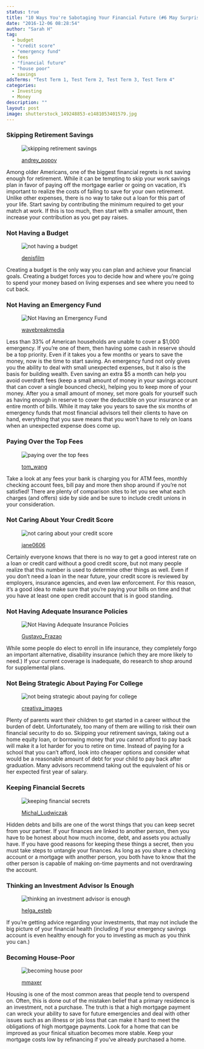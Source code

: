 ```yaml
---
status: true
title: "10 Ways You're Sabotaging Your Financial Future (#6 May Surprise You)"
date: "2016-12-06 08:28:54"
author: "Sarah H"
tag:
  - budget
  - "credit score"
  - "emergency fund"
  - fees
  - "financial future"
  - "house poor"
  - savings
adsTerms: "Test Term 1, Test Term 2, Test Term 3, Test Term 4"
categories:
  - Investing
  - Money
description: ""
layout: post
image: shutterstock_149248853-e1481053401579.jpg
---
```


### Skipping Retirement Savings

<figure aria-describedby="caption-attachment-4318" class="wp-caption alignnone" id="attachment_4318" style="width: 700px">

![skipping retirement savings](/posts/shutterstock_149248853-e1481053401579.jpg)<figcaption class="wp-caption-text" id="caption-attachment-4318">[andrey_popov](https://www.shutterstock.com/pic-149248853/stock-photo-portrait-of-shocked-couple-holding-piggybank-at-home.html)</figcaption></figure>

Among older Americans, one of the biggest financial regrets is not saving enough for retirement. While it can be tempting to skip your work savings plan in favor of paying off the mortgage earlier or going on vacation, it’s important to realize the costs of failing to save for your own retirement. Unlike other expenses, there is no way to take out a loan for this part of your life. Start saving by contributing the minimum required to get your match at work. If this is too much, then start with a smaller amount, then increase your contribution as you get pay raises.

### Not Having a Budget

<figure aria-describedby="caption-attachment-4320" class="wp-caption alignnone" id="attachment_4320" style="width: 700px">

![not having a budget](/posts/shutterstock_447962296-e1481053520552.jpg)<figcaption class="wp-caption-text" id="caption-attachment-4320">[denisfilm](https://www.shutterstock.com/pic-447962296/stock-photo-woman-sits-near-overfilled-suitcase-lady-holds-green-money-box-money-means-a-lot-tired-of-travelling-alone.html)</figcaption></figure>

Creating a budget is the only way you can plan and achieve your financial goals. Creating a budget forces you to decide how and where you’re going to spend your money based on living expenses and see where you need to cut back.

### Not Having an Emergency Fund

<figure aria-describedby="caption-attachment-4321" class="wp-caption alignnone" id="attachment_4321" style="width: 700px">

![Not Having an Emergency Fund](/posts/shutterstock_114475027-e1481053640601.jpg)<figcaption class="wp-caption-text" id="caption-attachment-4321">[wavebreakmedia](https://www.shutterstock.com/pic-114475027/stock-photo-young-woman-getting-stressed-over-finances-in-kitchen.html)</figcaption></figure>

<a>Less than 33% </a>of American households are unable to cover a $1,000 emergency. If you’re one of them, then having some cash in reserve should be a top priority. Even if it takes you a few months or years to save the money, now is the time to start saving. An emergency fund not only gives you the ability to deal with small unexpected expenses, but it also is the basis for building wealth. Even saving an extra $5 a month can help you avoid overdraft fees (keep a small amount of money in your savings account that can cover a single bounced check), helping you to keep more of your money. After you a small amount of money, set more goals for yourself such as having enough in reserve to cover the deductible on your insurance or an entire month of bills. While it may take you years to save the six months of emergency funds that most financial advisors tell their clients to have on hand, everything that you save means that you won’t have to rely on loans when an unexpected expense does come up.

### Paying Over the Top Fees

<figure aria-describedby="caption-attachment-4324" class="wp-caption alignnone" id="attachment_4324" style="width: 700px">

![paying over the top fees](/posts/shutterstock_336450779-e1481054027967.jpg)<figcaption class="wp-caption-text" id="caption-attachment-4324">[tom_wang](https://www.shutterstock.com/pic-167990879/stock-photo-upset-driver-after-traffic-accident.html)</figcaption></figure>

Take a look at any fees your bank is charging you for ATM fees, monthly checking account fees, bill pay and more then shop around if you’re not satisfied! There are plenty of comparison sites to let you see what each charges (and offers) side by side and be sure to include credit unions in your consideration.

### Not Caring About Your Credit Score

<figure aria-describedby="caption-attachment-4323" class="wp-caption alignnone" id="attachment_4323" style="width: 700px">

![not caring about your credit score](/posts/shutterstock_207952477.jpg)<figcaption class="wp-caption-text" id="caption-attachment-4323">[jane0606](https://www.shutterstock.com/pic-207952477/stock-photo-a-road-sign-with-bad-credit-good-credit-words-on-sky-background.html)</figcaption></figure>

Certainly everyone knows that there is no way to get a good interest rate on a loan or credit card without a good credit score, but not many people realize that this number is used to determine other things as well. Even if you don’t need a loan in the near future, your credit score is reviewed by employers, insurance agencies, and even law enforcement. For this reason, it’s a good idea to make sure that you’re paying your bills on time and that you have at least one open credit account that is in good standing.

### Not Having Adequate Insurance Policies

<figure aria-describedby="caption-attachment-4322" class="wp-caption alignnone" id="attachment_4322" style="width: 700px">

![Not Having Adequate Insurance Policies](/posts/shutterstock_167990879.jpg)<figcaption class="wp-caption-text" id="caption-attachment-4322">[Gustavo_Frazao](https://www.shutterstock.com/pic-336450779/stock-photo-wooden-blocks-with-the-text-fees.html)</figcaption></figure>

While some people do elect to enroll in life insurance, they completely forgo an important alternative, disability insurance (which they are more likely to need.) If your current coverage is inadequate, do research to shop around for supplemental plans.

### Not Being Strategic About Paying For College

<figure aria-describedby="caption-attachment-4325" class="wp-caption alignnone" id="attachment_4325" style="width: 700px">

![not being strategic about paying for college](/posts/shutterstock_145344370.jpg)<figcaption class="wp-caption-text" id="caption-attachment-4325">[creativa_images](https://www.shutterstock.com/pic-145344370/stock-photo-anxious-female-graduate-thinking-of-paying-school-fees-with-written-blackboard-in-class.html)</figcaption></figure>

Plenty of parents want their children to get started in a career without the burden of debt. Unfortunately, too many of them are willing to risk their own financial security to do so. Skipping your retirement savings, taking out a home equity loan, or borrowing money that you cannot afford to pay back will make it a lot harder for you to retire on time. Instead of paying for a school that you can’t afford, look into cheaper options and consider what would be a reasonable amount of debt for your child to pay back after graduation. Many advisors recommend taking out the equivalent of his or her expected first year of salary.

### Keeping Financial Secrets

<figure aria-describedby="caption-attachment-4326" class="wp-caption alignnone" id="attachment_4326" style="width: 700px">

![keeping financial secrets](/posts/shutterstock_300787658-e1481054285901.jpg)<figcaption class="wp-caption-text" id="caption-attachment-4326">[Michal_Ludwiczak](https://www.shutterstock.com/pic-300787658/stock-photo-hide-a-credit-card-in-his-jacket-pocket-studio-shot.html)</figcaption></figure>

Hidden debts and bills are one of the worst things that you can keep secret from your partner. If your finances are linked to another person, then you have to be honest about how much income, debt, and assets you actually have. If you have good reasons for keeping these things a secret, then you must take steps to untangle your finances. As long as you share a checking account or a mortgage with another person, you both have to know that the other person is capable of making on-time payments and not overdrawing the account.

### Thinking an Investment Advisor Is Enough

<figure aria-describedby="caption-attachment-4329" class="wp-caption alignnone" id="attachment_4329" style="width: 700px">

![thinking an investment advisor is enough](/posts/shutterstock_283523774.jpg)<figcaption class="wp-caption-text" id="caption-attachment-4329">[helga_esteb](https://www.shutterstock.com/pic-283523774/stock-photo-couple-at-home-meeting-with-financial-advisor.html)</figcaption></figure>

If you’re getting advice regarding your investments, that may not include the big picture of your financial health (including if your emergency savings account is even healthy enough for you to investing as much as you think you can.)

### Becoming House-Poor

<figure aria-describedby="caption-attachment-4328" class="wp-caption alignnone" id="attachment_4328" style="width: 700px">

![becoming house poor](/posts/shutterstock_264885764-1.jpg)<figcaption class="wp-caption-text" id="caption-attachment-4328">[mmaxer](https://www.shutterstock.com/pic-264885764/stock-photo-3d-illustration-of-stairway-to-house-buy-concept.html)</figcaption></figure>

Housing is one of the most common areas that people tend to overspend on. Often, this is done out of the mistaken belief that a primary residence is an investment, not a purchase. The truth is that a high mortgage payment can wreck your ability to save for future emergencies and deal with other issues such as an illness or job loss that can make it hard to meet the obligations of high mortgage payments. Look for a home that can be improved as your finical situation becomes more stable. Keep your mortgage costs low by refinancing if you’ve already purchased a home.
